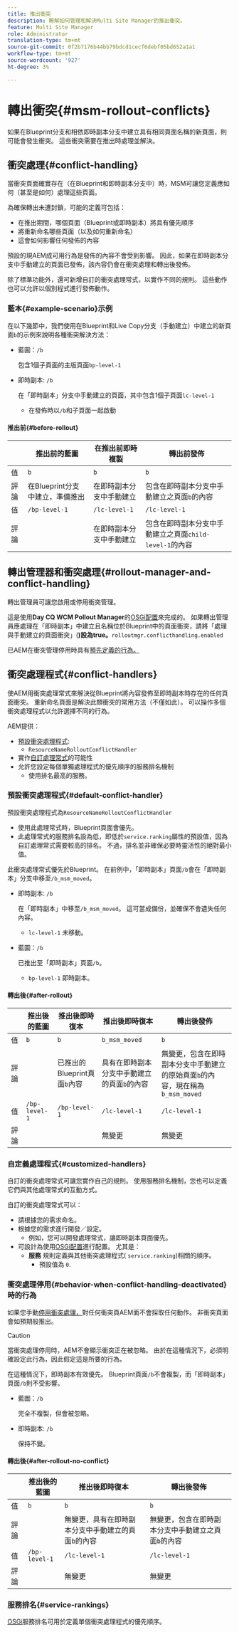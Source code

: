 ```yaml
---
title: 推出衝突
description: 瞭解如何管理和解決Multi Site Manager的推出衝突。
feature: Multi Site Manager
role: Administrator
translation-type: tm+mt
source-git-commit: 0f2b7176b44bb79bdcd1cecf6debf05bd652a1a1
workflow-type: tm+mt
source-wordcount: '927'
ht-degree: 3%

---
```



# 轉出衝突{#msm-rollout-conflicts}

如果在Blueprint分支和相依即時副本分支中建立具有相同頁面名稱的新頁面，則可能會發生衝突。 這些衝突需要在推出時處理並解決。

## 衝突處理{#conflict-handling}

當衝突頁面確實存在（在Blueprint和即時副本分支中）時，MSM可讓您定義應如何（甚至是如何）處理這些頁面。

為確保轉出未遭封鎖，可能的定義可包括：

* 在推出期間，哪個頁面（Blueprint或即時副本）將具有優先順序
* 將重新命名哪些頁面（以及如何重新命名）
* 這會如何影響任何發佈的內容

預設的現AEM成可用行為是發佈的內容不會受到影響。 因此，如果在即時副本分支中手動建立的頁面已發佈，該內容仍會在衝突處理和轉出後發佈。

除了標準功能外，還可新增自訂的衝突處理常式，以實作不同的規則。 這些動作也可以允許以個別程式進行發佈動作。

### 藍本{#example-scenario}示例

在以下幾節中，我們使用在Blueprint和Live Copy分支（手動建立）中建立的新頁面`b`的示例來說明各種衝突解決方法：

* 藍圖：`/b`

   包含1個子頁面的主版頁面`bp-level-1`

* 即時副本: `/b`

   在「即時副本」分支中手動建立的頁面，其中包含1個子頁面`lc-level-1`

   * 在發佈時以`/b`和子頁面一起啟動

#### 推出前{#before-rollout}

|  | 推出前的藍圖 | 在推出前即時複製 | 轉出前發佈 |
|---|---|---|---|
| 值 | `b` | `b` | `b` |
| 評論 | 在Blueprint分支中建立，準備推出 | 在即時副本分支中手動建立 | 包含在即時副本分支中手動建立之頁面`b`的內容 |
| 值 | `/bp-level-1` | `/lc-level-1` | `/lc-level-1` |
| 評論 |  | 在即時副本分支中手動建立 | 包含在即時副本分支中手動建立之頁面`child-level-1`的內容 |

## 轉出管理器和衝突處理{#rollout-manager-and-conflict-handling}

轉出管理員可讓您啟用或停用衝突管理。

這是使用&#x200B;**Day CQ WCM Pollout Manager**&#x200B;的[OSGi配置](/help/implementing/deploying/configuring-osgi.md)來完成的。 如果轉出管理員應處理在「即時副本」中建立且名稱位於Blueprint中的頁面衝突，請將「處理與手動建立的頁面衝突」(**)設為true。**`rolloutmgr.conflicthandling.enabled`

已AEM在衝突管理停用時具有[預先定義的行為。](#behavior-when-conflict-handling-deactivated)

## 衝突處理程式{#conflict-handlers}

使AEM用衝突處理常式來解決從Blueprint將內容發佈至即時副本時存在的任何頁面衝突。 重新命名頁面是解決此類衝突的常用方法（不僅如此）。 可以操作多個衝突處理程式以允許選擇不同的行為。

AEM提供：

* [預設衝突處理程式](#default-conflict-handler):
   * `ResourceNameRolloutConflictHandler`
* 實作[自訂處理常式](#customized-handlers)的可能性
* 允許您設定每個單獨處理程式的優先順序的服務排名機制
   * 使用排名最高的服務。

### 預設衝突處理程式{#default-conflict-handler}

預設衝突處理程式為`ResourceNameRolloutConflictHandler`

* 使用此處理常式時，Blueprint頁面會優先。
* 此處理常式的服務排名設為低，即低於`service.ranking`屬性的預設值，因為自訂處理常式需要較高的排名。 不過，排名並非確保必要時靈活性的絕對最小值。

此衝突處理常式優先於Blueprint。 在前例中，「即時副本」頁面`/b`會在「即時副本」分支中移至`/b_msm_moved`。

* 即時副本: `/b`

   在「即時副本」中移至`/b_msm_moved`。 這可當成備份，並確保不會遺失任何內容。

   * `lc-level-1` 未移動。

* 藍圖：`/b`

   已推出至「即時副本」頁面`/b`。

   * `bp-level-1` 即時副本。

#### 轉出後{#after-rollout}

|  | 推出後的藍圖 | 推出後即時復本 | 推出後即時復本 | 轉出後發佈 |
|---|---|---|---|---|
| 值 | `b` | `b` | `b_msm_moved` | `b` |
| 評論 |  | 已推出的Blueprint頁面`b`內容 | 具有在即時副本分支中手動建立的頁面`b`的內容 | 無變更，包含在即時副本分支中手動建立的原始頁面`b`的內容，現在稱為`b_msm_moved` |
| 值 | `/bp-level-1` | `/bp-level-1` | `/lc-level-1` | `/lc-level-1` |
| 評論 |  |  | 無變更 | 無變更 |

### 自定義處理程式{#customized-handlers}

自訂的衝突處理常式可讓您實作自己的規則。 使用服務排名機制，您也可以定義它們與其他處理常式的互動方式。

自訂的衝突處理常式可以：

* 請根據您的需求命名。
* 根據您的需求進行開發／設定。
   * 例如，您可以開發處理常式，讓即時副本頁面優先。
* 可設計為使用[OSGi配置](/help/implementing/deploying/configuring-osgi.md)進行配置。 尤其是：
   * **服務** 規則定義與其他衝突處理程式( `service.ranking`)相關的順序。
      * 預設值為 `0`.

### 衝突處理停用{#behavior-when-conflict-handling-deactivated}時的行為

如果您手動[停用衝突處理，](#rollout-manager-and-conflict-handling)對任何衝突頁AEM面不會採取任何動作。 非衝突頁面會如預期般推出。

>[!CAUTION]
>
>當衝突處理停用時，AEM不會顯示衝突正在被忽略。 由於在這種情況下，必須明確設定此行為，因此假定這是所要的行為。

在這種情況下，即時副本有效優先。 Blueprint頁面`/b`不會複製，而「即時副本」頁面`/b`則不受影響。

* 藍圖：`/b`

   完全不複製，但會被忽略。

* 即時副本: `/b`

   保持不變。

#### 轉出後{#after-rollout-no-conflict}

|  | 推出後的藍圖 | 推出後即時復本 | 轉出後發佈 |
|---|---|---|---|
| 值 | `b` | `b` | `b` |
| 評論 |  | 無變更，具有在即時副本分支中手動建立的頁面`b`的內容 | 無變更，包含在即時副本分支中手動建立之頁面`b`的內容 |
| 值 | `/bp-level-1` | `/lc-level-1` | `/lc-level-1` |
| 評論 |  | 無變更 | 無變更 |

### 服務排名{#service-rankings}

[OSGi](https://www.osgi.org/)服務排名可用於定義單個衝突處理程式的優先順序。
